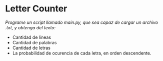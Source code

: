 # Letter Counter

_Programe un script llamado main.py, que sea capaz de cargar un archivo .txt, y obtenga del texto:_

- Cantidad de líneas
- Cantidad de palabras
- Cantidad de letras
- La probabilidad de ocurencia de cada letra, en orden descendente.
